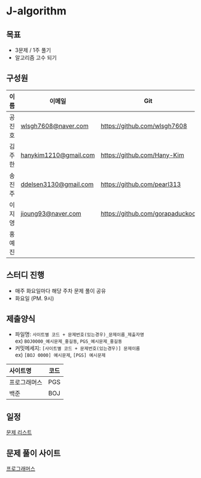 # J-algorithm

## 목표

- 3문제 / 1주 풀기
- 알고리즘 고수 되기

## 구성원

| 이름   | 이메일                | Git                             |
| ------ | --------------------- | ------------------------------- |
| 공진호 | wlsgh7608@naver.com   | https://github.com/wlsgh7608    |
| 김주한 | hanykim1210@gmail.com | https://github.com/Hany-Kim     |
| 송진주 | ddelsen3130@gmail.com | https://github.com/pearl313     |
| 이지영 | jioung93@naver.com    | https://github.com/gorapaduckoo |
| 홍예진 |                       |                                 |

## 스터디 진행

- 매주 화요일마다 해당 주차 문제 풀이 공유
- 화요일 (PM. 9시)

## 제출양식
- 파일명: `사이트별 코드 + 문제번호(있는경우)_문제이름_제출자명`
<br> ex) `BOJ0000_예시문제_홍길동`, `PGS_예시문제_홍길동`
- 커밋메세지: `[사이트별 코드 + 문제번호(있는경우)] 문제이름`
<br> ex) `[BOJ 0000] 예시문제`, `[PGS] 예시문제`

| 사이트명   | 코드 | 
|:-------|:---:|
| 프로그래머스 | PGS  | 
| 백준     | BOJ |

## 일정

[문제 리스트](https://github.com/J-algorithm/J-algorithm/blob/main/J-algorithm%204e8a9a6a0503489d8c76d1c02e74ed4b/%EB%AC%B8%EC%A0%9C%20%EB%A6%AC%EC%8A%A4%ED%8A%B8%20afef589b2b524f7b87b50bb5ce977684.csv)

## 문제 풀이 사이트

[프로그래머스](https://school.programmers.co.kr/learn/challenges?tab=algorithm_practice_kit)
